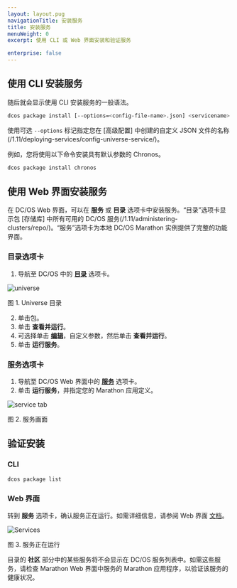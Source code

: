 ```yaml
---
layout: layout.pug
navigationTitle: 安装服务
title: 安装服务
menuWeight: 0
excerpt: 使用 CLI 或 Web 界面安装和验证服务

enterprise: false
---
```


## 使用 CLI 安装服务

随后就会显示使用 CLI 安装服务的一般语法。

```bash
dcos package install [--options=<config-file-name>.json] <servicename>
```

使用可选 `--options` 标记指定您在 [高级配置] 中创建的自定义 JSON 文件的名称(/1.11/deploying-services/config-universe-service/)。

例如，您将使用以下命令安装具有默认参数的 Chronos。

```bash
dcos package install chronos
```

## 使用 Web 界面安装服务

在 DC/OS Web 界面，可以在 **服务** 或 **目录** 选项卡中安装服务。“目录”选项卡显示包 [存储库] 中所有可用的 DC/OS 服务(/1.11/administering-clusters/repo/)。“服务”选项卡为本地 DC/OS Marathon 实例提供了完整的功能界面。


### 目录选项卡

1. 导航至 DC/OS 中的 [**目录**](/1.11/gui/catalog/) 选项卡。

 ![universe](/1.11/img/ui-dashboard-catalog.png)

 图 1. Universe 目录

2. 单击包。
 1. 单击 **查看并运行**。
 2. 可选择单击 [**编辑**](/1.11/deploying-services/config-universe-service/)，自定义参数，然后单击 **查看并运行**。
 3. 单击 **运行服务**。

### 服务选项卡

1. 导航至 DC/OS Web 界面中的 [**服务**](/1.11/gui/services/) 选项卡。
1. 单击 **运行服务**，并指定您的 Marathon 应用定义。

 ![service tab](/1.11/img/run-a-service.png)

 图 2. 服务画面

## 验证安装

### CLI

```bash
dcos package list
```

### Web 界面

转到 **服务** 选项卡，确认服务正在运行。如需详细信息，请参阅 Web 界面 [文档](/1.11/gui/services/)。

![Services](/1.11/img/tweeter-services6.png)

图 3. 服务正在运行

目录的 **社区** 部分中的某些服务将不会显示在 DC/OS 服务列表中。如需这些服务，请检查 Marathon Web 界面中服务的 Marathon 应用程序，以验证该服务的健康状况。
